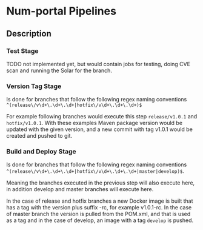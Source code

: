 # Num-portal Pipelines

## Description

### Test Stage

TODO not implemented yet, but would contain jobs for testing, doing CVE scan and running the Solar for the branch.

### Version Tag Stage

Is done for branches that follow the following regex naming conventions `^(release\/v\d+\.\d+\.\d+|hotfix\/v\d+\.\d+\.\d+)$`

For example following branches would execute this step `release/v1.0.1` and `hotfix/v1.0.1`. With these examples
Maven package version would be updated with the given version, and a new commit with tag v1.0.1 would be created and pushed to git.

### Build and Deploy Stage

Is done for branches that follow the following regex naming conventions `^(release\/v\d+\.\d+\.\d+|hotfix\/v\d+\.\d+\.\d+|master|develop)$`.

Meaning the branches executed in the previous step will also execute here, in addition develop and master branches
will execute here.

In the case of release and hotfix branches a new Docker image is built that has a tag with the version plus suffix -rc, 
for example v1.0.1-rc. In the case of master branch the version is pulled from the POM.xml, and that is used as a tag
and in the case of develop, an image with a tag `develop` is pushed.
